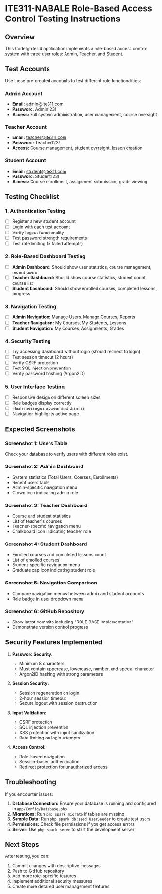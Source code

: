 # ITE311-NABALE Role-Based Access Control Testing Instructions

## Overview
This CodeIgniter 4 application implements a role-based access control system with three user roles: Admin, Teacher, and Student.

## Test Accounts
Use these pre-created accounts to test different role functionalities:

### Admin Account
- **Email:** admin@ite311.com
- **Password:** Admin123!
- **Access:** Full system administration, user management, course oversight

### Teacher Account
- **Email:** teacher@ite311.com
- **Password:** Teacher123!
- **Access:** Course management, student oversight, lesson creation

### Student Account
- **Email:** student@ite311.com
- **Password:** Student123!
- **Access:** Course enrollment, assignment submission, grade viewing

## Testing Checklist

### 1. Authentication Testing
- [ ] Register a new student account
- [ ] Login with each test account
- [ ] Verify logout functionality
- [ ] Test password strength requirements
- [ ] Test rate limiting (5 failed attempts)

### 2. Role-Based Dashboard Testing
- [ ] **Admin Dashboard:** Should show user statistics, course management, recent users
- [ ] **Teacher Dashboard:** Should show course statistics, student count, course list
- [ ] **Student Dashboard:** Should show enrolled courses, completed lessons, progress

### 3. Navigation Testing
- [ ] **Admin Navigation:** Manage Users, Manage Courses, Reports
- [ ] **Teacher Navigation:** My Courses, My Students, Lessons
- [ ] **Student Navigation:** My Courses, Assignments, Grades

### 4. Security Testing
- [ ] Try accessing dashboard without login (should redirect to login)
- [ ] Test session timeout (2 hours)
- [ ] Verify CSRF protection
- [ ] Test SQL injection prevention
- [ ] Verify password hashing (Argon2ID)

### 5. User Interface Testing
- [ ] Responsive design on different screen sizes
- [ ] Role badges display correctly
- [ ] Flash messages appear and dismiss
- [ ] Navigation highlights active page

## Expected Screenshots

### Screenshot 1: Users Table
Check your database to verify users with different roles exist.

### Screenshot 2: Admin Dashboard
- System statistics (Total Users, Courses, Enrollments)
- Recent users table
- Admin-specific navigation menu
- Crown icon indicating admin role

### Screenshot 3: Teacher Dashboard
- Course and student statistics
- List of teacher's courses
- Teacher-specific navigation menu
- Chalkboard icon indicating teacher role

### Screenshot 4: Student Dashboard
- Enrolled courses and completed lessons count
- List of enrolled courses
- Student-specific navigation menu
- Graduate cap icon indicating student role

### Screenshot 5: Navigation Comparison
- Compare navigation menus between admin and student accounts
- Role badge in user dropdown menu

### Screenshot 6: GitHub Repository
- Show latest commits including "ROLE BASE Implementation"
- Demonstrate version control progress

## Security Features Implemented

1. **Password Security:**
   - Minimum 8 characters
   - Must contain uppercase, lowercase, number, and special character
   - Argon2ID hashing with strong parameters

2. **Session Security:**
   - Session regeneration on login
   - 2-hour session timeout
   - Secure logout with session destruction

3. **Input Validation:**
   - CSRF protection
   - SQL injection prevention
   - XSS protection with input sanitization
   - Rate limiting on login attempts

4. **Access Control:**
   - Role-based navigation
   - Session-based authentication
   - Redirect protection for unauthorized access

## Troubleshooting

If you encounter issues:

1. **Database Connection:** Ensure your database is running and configured in `app/Config/Database.php`
2. **Migrations:** Run `php spark migrate` if tables are missing
3. **Sample Data:** Run `php spark db:seed UserSeeder` to create test users
4. **Permissions:** Check file permissions if you get access errors
5. **Server:** Use `php spark serve` to start the development server

## Next Steps

After testing, you can:
1. Commit changes with descriptive messages
2. Push to GitHub repository
3. Add more role-specific features
4. Implement additional security measures
5. Create more detailed user management features
